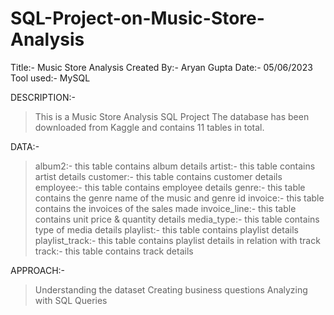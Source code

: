 # SQL-Project-on-Music-Store-Analysis
Title:- Music Store Analysis
Created By:- Aryan Gupta
Date:- 05/06/2023
Tool used:- MySQL

DESCRIPTION:-
> This is a Music Store Analysis SQL Project
> The database has been downloaded from Kaggle and contains 11 tables in total.

DATA:-
> album2:- this table contains album details
> artist:- this table contains artist details
> customer:- this table contains customer details
> employee:- this table contains employee details
> genre:- this table contains the genre name of the music and genre id
> invoice:- this table contains the invoices of the sales made
> invoice_line:- this table contains unit price & quantity details
> media_type:- this table contains type of media details
> playlist:- this table contains playlist details
> playlist_track:- this table contains playlist details in relation with track
> track:- this table contains track details

APPROACH:-
> Understanding the dataset
> Creating business questions
> Analyzing with SQL Queries
